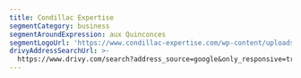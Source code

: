```yaml
---
title: Condillac Expertise
segmentCategory: business
segmentAroundExpression: aux Quinconces
segmentLogoUrl: 'https://www.condillac-expertise.com/wp-content/uploads/logo-condillac2.png'
drivyAddressSearchUrl: >-
  https://www.drivy.com/search?address_source=google&only_responsive=true&country_scope=FR&latitude=44.8439848&longitude=-0.573847600000022&page=1&address=Quinconces%2C+Bordeaux%2C+France&city_display_name=Bordeaux
---
```

